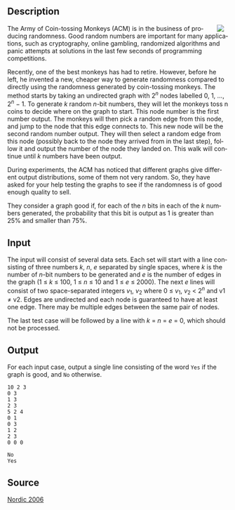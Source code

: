<h2>Description</h2><img src="images/3035_1.jpg" align="right" hspace="10"><span lang="en-us"><p>The Army of Coin-tossing Monkeys (ACM) is in the business of producing randomness. Good random numbers are important for many applications, such as cryptography, online gambling, randomized algorithms and panic attempts at solutions in the last few seconds of programming competitions.</p><p>Recently, one of the best monkeys has had to retire. However, before he left, he invented a new, cheaper way to generate randomness compared to directly using the randomness generated by coin-tossing monkeys. The method starts by taking an undirected graph with 2<sup><i>n</i></sup> nodes labelled 0, 1, …, 2<i><sup>n</sup></i> − 1. To generate <i>k</i> random <i>n</i>-bit numbers, they will let the monkeys toss n coins to decide where on the graph to start. This node number is the first number output. The monkeys will then pick a random edge from this node, and jump to the node that this edge connects to. This new node will be the second random number output. They will then select a random edge from this node (possibly back to the node they arrived from in the last step), follow it and output the number of the node they landed on. This walk will continue until <i>k</i> numbers have been output.</p><p>During experiments, the ACM has noticed that different graphs give different output distributions, some of them not very random. So, they have asked for your help testing the graphs to see if the randomness is of good enough quality to sell.</p><p>They consider a graph good if, for each of the <i>n</i> bits in each of the <i>k</i> numbers generated, the probability that this bit is output as 1 is greater than 25% and smaller than 75%.</p></span><h2>Input</h2><span lang="en-us"><p>The input will consist of several data sets. Each set will start with a line consisting of three numbers <i>k</i>, <i>n</i>, <i>e</i> separated by single spaces, where <i>k</i> is the number of <i>n</i>-bit numbers to be generated and <i>e</i> is the number of edges in the graph (1 ≤ <i>k</i> ≤ 100, 1 ≤ <i>n</i> ≤ 10 and 1 ≤ <i>e</i> ≤ 2000). The next <i>e</i> lines will consist of two space-separated integers <i>v</i><sub>1</sub>, <i>v</i><sub>2</sub> where 0 ≤ <i>v</i><sub>1</sub>, <i>v</i><sub>2</sub> &lt; 2<sup><i>n</i></sup> and v1 ≠ v2. Edges are undirected and each node is guaranteed to have at least one edge. There may be multiple edges between the same pair of nodes.</p><p>The last test case will be followed by a line with <i>k</i> = <i>n</i> = <i>e</i> = 0, which should not be processed.</p></span><h2>Output</h2><p>For each input case, output a single line consisting of the word <code>Yes</code> if the graph is good, and <code>No</code> otherwise.</p><pre><code class="language-input1">10 2 3
0 3
1 3
2 3
5 2 4
0 1
0 3
1 2
2 3
0 0 0</code></pre><pre><code class="language-output1">No
Yes</code></pre><h2>Source</h2><a href="searchproblem?field=source&amp;key=Nordic+2006">Nordic 2006</a>